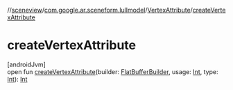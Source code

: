 //[sceneview](../../../index.md)/[com.google.ar.sceneform.lullmodel](../index.md)/[VertexAttribute](index.md)/[createVertexAttribute](create-vertex-attribute.md)

# createVertexAttribute

[androidJvm]\
open fun [createVertexAttribute](create-vertex-attribute.md)(builder: [FlatBufferBuilder](../../com.google.flatbuffers/-flat-buffer-builder/index.md), usage: [Int](https://kotlinlang.org/api/latest/jvm/stdlib/kotlin/-int/index.html), type: [Int](https://kotlinlang.org/api/latest/jvm/stdlib/kotlin/-int/index.html)): [Int](https://kotlinlang.org/api/latest/jvm/stdlib/kotlin/-int/index.html)
